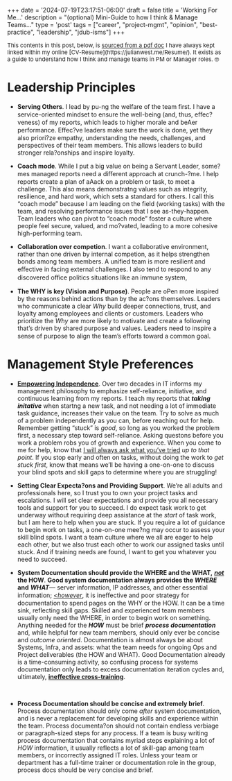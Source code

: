 +++
date = '2024-07-19T23:17:51-06:00'
draft = false
title = 'Working For Me...'
description = "(optional) Mini-Guide to how I think & Manage Teams..."
type = 'post'
tags = ["career", "project-mgmt", "opinion", "best-practice", "leadership", "jdub-isms"]
+++

  <style type="text/css">
        .e-mail:before {
            content: attr(data-website) "\0040" attr(data-user);
            unicode-bidi: bidi-override;
            direction: rtl;
        }
    </style>

<div style="font-size: 13px;">
This contents in this post, below, is <a href="https://julianwest.me/Resume/Working%20for%20Julian.pdf">sourced from a pdf doc</a> I have always kept linked within my online [CV-Resume](https://julianwest.me/Resume/).  It exists as a guide to understand how I think and manage teams in PM or Manager roles. 🤓
</div>

# Leadership Principles <br />

- **Serving Others**. I lead by pu-ng the welfare of the team first. I have a service-oriented
mindset to ensure the well-being (and, thus, eﬀec?veness) of my reports, which leads to higher
morale and beAer performance. Eﬀec?ve leaders make sure the work is done, yet they also
priori?ze empathy, understanding the needs, challenges, and perspectives of their team
members. This allows leaders to build stronger rela?onships and inspire loyalty. <br />

- **Coach mode**. While I put a big value on being a Servant Leader, some?mes managed
reports need a diﬀerent approach at crunch-?me. I help reports create a plan of aAack on a
problem or task, to meet a challenge. This also means demonstratng values such as integrity,
resilience, and hard work, which sets a standard for others. I call this “coach
mode” because I am leading on the field (working tasks) with the team, and resolving performance issues that I see as-they-happen. Team leaders who can pivot to “coach mode” foster a culture where people feel secure, valued, and mo?vated, leading to a more cohesive high-performing team. <br />

- **Collaboration over competion**. I want a collaborative environment, rather than one
driven by internal competion, as it helps strengthen bonds among team members. A unified
team is more resilient and eﬀective in facing external challenges. I also tend to respond to any
discovered oﬃce politics situations like an immune system, <br />

- **The WHY is key (Vision and Purpose)**. People are oPen more inspired by the reasons
behind actions than by the ac?ons themselves. Leaders who communicate a clear *Why* build
deeper connections, trust, and loyalty among employees and clients or customers. Leaders who
prioritize the *Why* are more likely to motivate and create a following that’s driven by shared
purpose and values. Leaders need to inspire a sense of purpose to align the team’s eﬀorts
toward a common goal. <br />

# Management Style Preferences <br />

- [**Empowering Independence**](https://julianwest.me/Blog/empowering-independence-it/). Over two decades in IT informs my management
philosophy to emphasize self-reliance, initiative, and continuous learning from my reports. I
teach my reports that ***taking initative*** when startng a new task, and not needing a lot of
immediate task guidance, increases their value on the team. Try to solve as much of a problem
independently as you can, before reaching out for help. Remember getting “stuck” is *good*, so
long as you worked the problem first, a necessary step toward self-reliance. Asking questons
before you work a problem robs you of growth and experience. When you come to me for help,
know that [I will always ask what you’ve tried](https://julianwest.me/Blog/empowering-independence-it/) *up to that point*. If you stop early and often on tasks, without doing the work to *get stuck first*, know that means we’ll be having a one-on-one to discuss your blind spots and skill gaps to determine where you are struggling!

- **Setting Clear Expecta?ons and Providing Support**. We’re all adults and professionals
here, so I trust you to own your project tasks and escalations. I will set clear expectations and provide you all necessary tools and support for you to succeed. I do expect task work to get underway without requiring deep assistance at the *start* of task work, but I am here to help when you are stuck. If you require a lot of guidance to begin work on tasks, a one-on-one mee?ng may occur to assess your skill blind spots. I want a team culture where we all are eager to help each other, but we also trust each other to work our assigned tasks until stuck. And if training needs are found, I want to get you whatever you need to succeed.<br />

- **System Documentation should provide the WHERE and the WHAT,** <i><u><b>not</u></i> the HOW</b>. **Good system documentation always provides the ***WHERE*** and** ***WHAT***— server information, IP
addresses, and other essential information; <i><u><however</u></i></b>, it is ineﬀective and poor strategy for documentation to spend pages on the WHY or the HOW. It can be a time sink, reflecting skill gaps. Skilled and experienced team members usually only need the WHERE, in order to begin work on something. Anything needed for the ***HOW*** must be brief ***process documentation*** and, while helpful for new team members, should only ever be concise and *outcome oriented*. Documentation is almost always be about Systems, Infra, and assets: what the team needs for ongoing Ops and Project deliverables (the HOW and WHAT). Good Documentation already is a time-consuming activity, so confusing process for systems documentation only leads to excess documentation iteration cycles and, ultimately, [**ineffective cross-training**](https://julianwest.me/Blog/empowering-independence-it/). 

 <br />

- **Process Documentation should be concise and extremely brief**. Process documentation
should only come *after* system documentation, and is never a replacement for developing skills and
experience within the team. Process documenta?on should not contain endless verbiage or paragraph-sized
steps for any process. If a team is busy writing process documentation that contains myriad
steps explaining a lot of *HOW* information, it usually reflects a lot of skill-gap among team members, or incorrectly assigned IT roles. Unless your team or department has a full-time trainer or documentation role in the group, process docs should be very concise and brief.